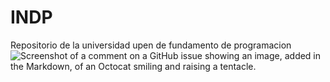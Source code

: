 # INDP
Repositorio de la universidad upen de fundamento de programacion
![Screenshot of a comment on a GitHub issue showing an image, added in the Markdown, of an Octocat smiling and raising a tentacle.](https://www.programaenlinea.net/wp-content/uploads/2020/07/programacion-tecgurus.net-2.jpg)
